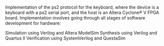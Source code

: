Implementation of the ps2 protocol for the keyboard, where the device is a keyboard with a ps2 serial port, and the host is an Altera Cyclone® V FPGA board.
Implementation involves going through all stages of software development for hardware:

Simulation using Verilog and Altera ModelSim
Synthesis using Verilog and Quartus II
Verification using SystemVerilog and QuestaSim
